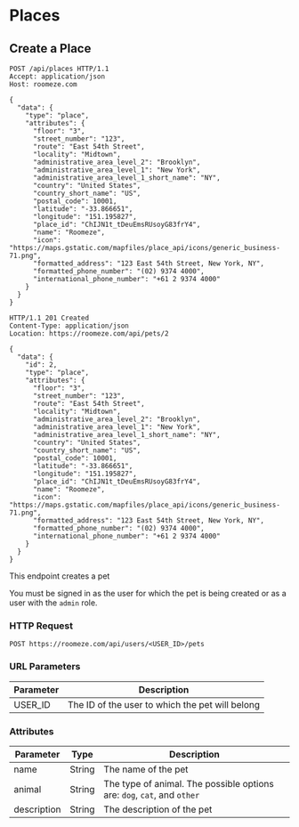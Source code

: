 # Places

## Create a Place

```http
POST /api/places HTTP/1.1
Accept: application/json
Host: roomeze.com

{
  "data": {
    "type": "place",
    "attributes": {
      "floor": "3",
      "street_number": "123",
      "route": "East 54th Street",
      "locality": "Midtown",
      "administrative_area_level_2": "Brooklyn",
      "administrative_area_level_1": "New York",
      "administrative_area_level_1_short_name": "NY",
      "country": "United States",
      "country_short_name": "US",
      "postal_code": 10001,
      "latitude": "-33.866651",
      "longitude": "151.195827",
      "place_id": "ChIJN1t_tDeuEmsRUsoyG83frY4",
      "name": "Roomeze",
      "icon": "https://maps.gstatic.com/mapfiles/place_api/icons/generic_business-71.png",
      "formatted_address": "123 East 54th Street, New York, NY",
      "formatted_phone_number": "(02) 9374 4000",
      "international_phone_number": "+61 2 9374 4000"
    }
  }
}
```
```http
HTTP/1.1 201 Created
Content-Type: application/json
Location: https://roomeze.com/api/pets/2

{
  "data": {
    "id": 2,
    "type": "place",
    "attributes": {
      "floor": "3",
      "street_number": "123",
      "route": "East 54th Street",
      "locality": "Midtown",
      "administrative_area_level_2": "Brooklyn",
      "administrative_area_level_1": "New York",
      "administrative_area_level_1_short_name": "NY",
      "country": "United States",
      "country_short_name": "US",
      "postal_code": 10001,
      "latitude": "-33.866651",
      "longitude": "151.195827",
      "place_id": "ChIJN1t_tDeuEmsRUsoyG83frY4",
      "name": "Roomeze",
      "icon": "https://maps.gstatic.com/mapfiles/place_api/icons/generic_business-71.png",
      "formatted_address": "123 East 54th Street, New York, NY",
      "formatted_phone_number": "(02) 9374 4000",
      "international_phone_number": "+61 2 9374 4000"
    }
  }
}
```

This endpoint creates a pet

<aside class="notice">
You must be signed in as the user for which the pet is being created or as a user with the <code>admin</code> role.
</aside>

### HTTP Request

`POST https://roomeze.com/api/users/<USER_ID>/pets`

### URL Parameters

Parameter | Description
--------- | -----------
USER_ID   | The ID of the user to which the pet will belong

### Attributes

Parameter   | Type   | Description
----------- | ------ | -----------
name        | String | The name of the pet
animal      | String | The type of animal. The possible options are: <code>dog</code>, <code>cat</code>, and <code>other</code>
description | String | The description of the pet